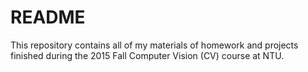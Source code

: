 # README #

This repository contains all of my materials of homework and projects finished during the 2015 Fall Computer Vision (CV) course at NTU.